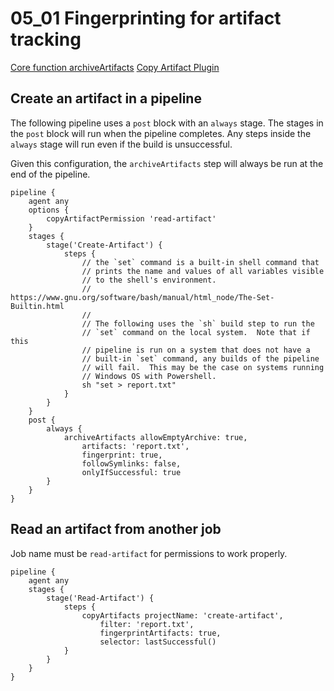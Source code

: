 # 05_01 Fingerprinting for artifact tracking

[Core function archiveArtifacts](https://www.jenkins.io/doc/pipeline/steps/core/)
[Copy Artifact Plugin](https://plugins.jenkins.io/copyartifact/)


## Create an artifact in a pipeline
The following pipeline uses a `post` block with an `always` stage.  The stages in the `post` block will run when the pipeline completes.  Any steps inside the `always` stage will run even if the build is unsuccessful.

Given this configuration, the `archiveArtifacts` step will always be run at the end of the pipeline.

```Jenkinsfile
pipeline {
    agent any
    options {
        copyArtifactPermission 'read-artifact'
    }
    stages {
        stage('Create-Artifact') {
            steps {
                // the `set` command is a built-in shell command that
                // prints the name and values of all variables visible
                // to the shell's environment.
                // https://www.gnu.org/software/bash/manual/html_node/The-Set-Builtin.html
                //
                // The following uses the `sh` build step to run the
                // `set` command on the local system.  Note that if this
                // pipeline is run on a system that does not have a
                // built-in `set` command, any builds of the pipeline
                // will fail.  This may be the case on systems running
                // Windows OS with Powershell.
                sh "set > report.txt"
            }
        }
    }
    post {
        always {
            archiveArtifacts allowEmptyArchive: true,
                artifacts: 'report.txt',
                fingerprint: true,
                followSymlinks: false,
                onlyIfSuccessful: true
        }
    }
}
```

## Read an artifact from another job
Job name must be `read-artifact` for permissions to work properly.

```Jenkinsfile
pipeline {
    agent any
    stages {
        stage('Read-Artifact') {
            steps {
                copyArtifacts projectName: 'create-artifact',
                    filter: 'report.txt',
                    fingerprintArtifacts: true,
                    selector: lastSuccessful()
            }
        }
    }
}
```
